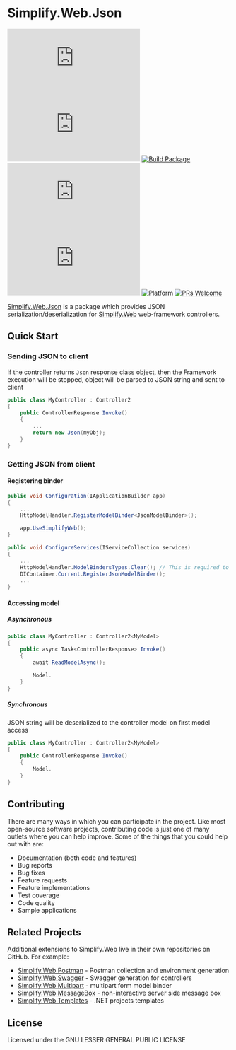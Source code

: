 # Simplify.Web.Json

[![Nuget Version](https://img.shields.io/nuget/v/Simplify.Web.Json)](https://www.nuget.org/packages/Simplify.Web.Json/)
[![Nuget Download](https://img.shields.io/nuget/dt/Simplify.Web.Json)](https://www.nuget.org/packages/Simplify.Web.Json/)
[![Build Package](https://github.com/SimplifyNet/Simplify.Web.Json/actions/workflows/build.yml/badge.svg)](https://github.com/SimplifyNet/Simplify.Web.Json/actions/workflows/build.yml)[![Libraries.io dependency status for latest release](https://img.shields.io/librariesio/release/nuget/Simplify.Web.Json)](https://libraries.io/nuget/Simplify.Web.Json)
[![CodeFactor Grade](https://img.shields.io/codefactor/grade/github/SimplifyNet/Simplify.Web.Json)](https://www.codefactor.io/repository/github/simplifynet/simplify.web.Json)
![Platform](https://img.shields.io/badge/platform-.NET%206.0%20%7C%20.NET%20Standard%202.1%20%7C%20.NET%20Standard%202.0-lightgrey)
[![PRs Welcome](https://img.shields.io/badge/PRs-welcome-brightgreen)](http://makeapullrequest.com)

[Simplify.Web.Json](https://www.nuget.org/packages/Simplify.Web.Json/) is a package which provides JSON serialization/deserialization for [Simplify.Web](https://github.com/SimplifyNet/Simplify.Web) web-framework controllers.

## Quick Start

### Sending JSON to client

If the controller returns `Json` response class object, then the Framework execution will be stopped, object will be parsed to JSON string and sent to client

```csharp
public class MyController : Controller2
{
    public ControllerResponse Invoke()
    {
        ...
        return new Json(myObj);
    }
}
```

### Getting JSON from client

#### Registering binder

```csharp
public void Configuration(IApplicationBuilder app)
{
    ...
    HttpModelHandler.RegisterModelBinder<JsonModelBinder>();

    app.UseSimplifyWeb();
}

public void ConfigureServices(IServiceCollection services)
{
    ...
	HttpModelHandler.ModelBindersTypes.Clear(); // This is required to remove built-in JSON model binder (based on System.Text.Json)
    DIContainer.Current.RegisterJsonModelBinder();
    ...
}
```

#### Accessing model

##### Asynchronous

```csharp
public class MyController : Controller2<MyModel>
{
    public async Task<ControllerResponse> Invoke()
    {
        await ReadModelAsync();

        Model.
    }
}
```

##### Synchronous

JSON string will be deserialized to the controller model on first model access

```csharp
public class MyController : Controller2<MyModel>
{
    public ControllerResponse Invoke()
    {
        Model.
    }
}
```

## Contributing

There are many ways in which you can participate in the project. Like most open-source software projects, contributing code is just one of many outlets where you can help improve. Some of the things that you could help out with are:

- Documentation (both code and features)
- Bug reports
- Bug fixes
- Feature requests
- Feature implementations
- Test coverage
- Code quality
- Sample applications

## Related Projects

Additional extensions to Simplify.Web live in their own repositories on GitHub. For example:

- [Simplify.Web.Postman](https://github.com/SimplifyNet/Simplify.Web.Postman) - Postman collection and environment generation
- [Simplify.Web.Swagger](https://github.com/SimplifyNet/Simplify.Web.Swagger) - Swagger generation for controllers
- [Simplify.Web.Multipart](https://github.com/SimplifyNet/Simplify.Web.Multipart) - multipart form model binder
- [Simplify.Web.MessageBox](https://github.com/SimplifyNet/Simplify.Web.MessageBox) - non-interactive server side message box
- [Simplify.Web.Templates](https://github.com/SimplifyNet/Simplify.Web.Templates) - .NET projects templates

## License

Licensed under the GNU LESSER GENERAL PUBLIC LICENSE
